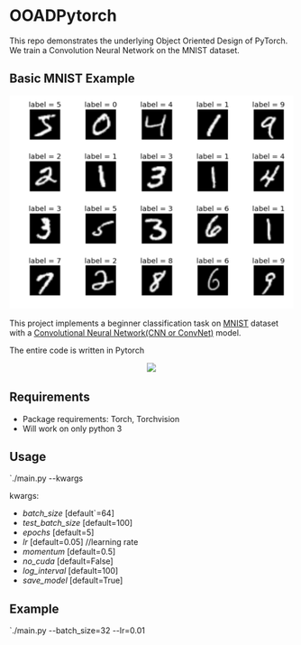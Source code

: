 # OOADPytorch
This repo demonstrates the underlying Object Oriented Design of PyTorch.
We train a Convolution Neural Network on the MNIST dataset.

## Basic MNIST Example

![sampleMNIST](IMAGES/sampleMNIST.png)

This project implements a beginner classification task on [MNIST](http://yann.lecun.com/exdb/mnist/) dataset with a [Convolutional Neural Network(CNN or ConvNet)](https://en.wikipedia.org/wiki/Convolutional_neural_network) model. 

The entire code is written in Pytorch
<p align="center"><img width="20%" src="https://raw.githubusercontent.com/pytorch/pytorch/master/docs/source/_static/img/pytorch-logo-dark.png" /></p>

## Requirements
 - Package requirements: Torch, Torchvision
 - Will work on only python 3
 
## Usage
 `./main.py --kwargs
 
 kwargs:
 - *batch_size* [default`=64]
 - *test_batch_size* [default=100]
 - *epochs* [default=5]
 - *lr* [default=0.05]    //learning rate
 - *momentum* [default=0.5]
 - *no_cuda* [default=False]
 - *log_interval* [default=100]
 - *save_model* [default=True]
 
## Example
`./main.py --batch_size=32 --lr=0.01

 
 
